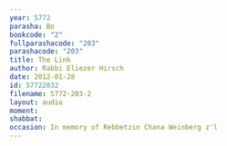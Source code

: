 ```yaml
---
year: 5772
parasha: Bo
bookcode: "2"
fullparashacode: "203"
parashacode: "203"
title: The Link
author: Rabbi Eliezer Hirsch
date: 2012-01-28
id: 57722032
filename: 5772-203-2
layout: audio
moment: 
shabbat: 
occasion: In memory of Rebbetzin Chana Weinberg z'l
---
```

